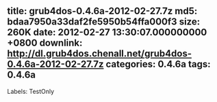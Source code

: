title: grub4dos-0.4.6a-2012-02-27.7z
md5: bdaa7950a33daf2fe5950b54ffa000f3
size: 260K
date: 2012-02-27 13:30:07.000000000 +0800
downlink: http://dl.grub4dos.chenall.net/grub4dos-0.4.6a-2012-02-27.7z
categories: 0.4.6a
tags: 0.4.6a
---

Labels: 
 TestOnly